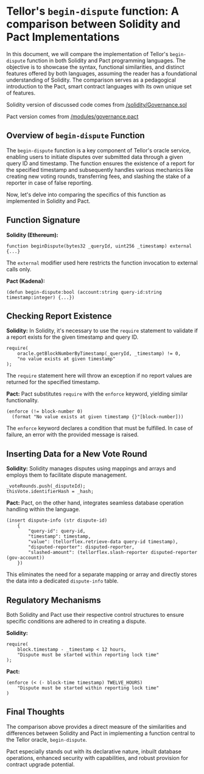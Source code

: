 # Tellor's `begin-dispute` function: A comparison between Solidity and Pact Implementations

In this document, we will compare the implementation of Tellor's `begin-dispute` function in both Solidity and Pact programming languages. The objective is to showcase the syntax, functional similarities, and distinct features offered by both languages, assuming the reader has a foundational understanding of Solidity. The comparison serves as a pedagogical introduction to the Pact, smart contract languages with its own unique set of features.

Solidity version of discussed code comes from [/solidity/Governance.sol](/Governance.sol#L111C5-L179C6)

Pact version comes from [/modules/governance.pact](../modules/governance.pact#L120C1-L216C4)

## Overview of `begin-dispute` Function

The `begin-dispute` function is a key component of Tellor's oracle service, enabling users to initiate disputes over submitted data through a given query ID and timestamp. The function ensures the existence of a report for the specified timestamp and subsequently handles various mechanics like creating new voting rounds, transferring fees, and slashing the stake of a reporter in case of false reporting.

Now, let's delve into comparing the specifics of this function as implemented in Solidity and Pact.

## Function Signature

**Solidity (Ethereum):**


```solidity
function beginDispute(bytes32 _queryId, uint256 _timestamp) external {...}
```

 The `external` modifier used here restricts the function invocation to external calls only.

**Pact (Kadena):**


```pact
(defun begin-dispute:bool (account:string query-id:string timestamp:integer) {...})
```


## Checking Report Existence

**Solidity:**
In Solidity, it's necessary to use the `require` statement to validate if a report exists for the given timestamp and query ID.

```solidity
require(
    oracle.getBlockNumberByTimestamp(_queryId, _timestamp) != 0,
    "no value exists at given timestamp"
);
```

The `require` statement here will throw an exception if no report values are returned for the specified timestamp.

**Pact:**
Pact substitutes `require` with the `enforce` keyword, yielding similar functionality.

```pact
(enforce (!= block-number 0)
  (format "No value exists at given timestamp {}"[block-number]))
```

The `enforce` keyword declares a condition that must be fulfilled. In case of failure, an error with the provided message is raised.

## Inserting Data for a New Vote Round 

**Solidity:** 
Solidity manages disputes using mappings and arrays and employs them to facilitate dispute management.

```solidity
_voteRounds.push(_disputeId);
thisVote.identifierHash = _hash;
```

**Pact:** 
Pact, on the other hand, integrates seamless database operation handling within the language. 

```pact
(insert dispute-info (str dispute-id)
    { 
        "query-id": query-id,
        "timestamp": timestamp,
        "value": (tellorflex.retrieve-data query-id timestamp),
        "disputed-reporter": disputed-reporter,
        "slashed-amount": (tellorflex.slash-reporter disputed-reporter (gov-account))
    })
```

This eliminates the need for a separate mapping or array and directly stores the data into a dedicated `dispute-info` table.

## Regulatory Mechanisms

Both Solidity and Pact use their respective control structures to ensure specific conditions are adhered to in creating a dispute.

**Solidity:** 

```solidity
require(
    block.timestamp - _timestamp < 12 hours,
    "Dispute must be started within reporting lock time"
);
```

**Pact:** 

```pact
(enforce (< (- block-time timestamp) TWELVE_HOURS)
    "Dispute must be started within reporting lock time"
)
```

## Final Thoughts

The comparison above provides a direct measure of the similarities and differences between Solidity and Pact in implementing a function central to the Tellor oracle, `begin-dispute`. 

Pact especially stands out with its declarative nature, inbuilt database operations, enhanced security with capabilities, and robust provision for contract upgrade potential.
